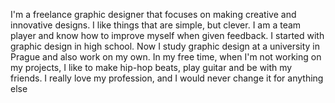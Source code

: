 I'm a freelance graphic designer that focuses on making creative and innovative designs. I like things that are simple, but clever. I am a team player and know how to improve myself when given feedback. I started with graphic design in high school. Now I study graphic design at a university in Prague and also work on my own. In my free time, when I'm not working on my projects, I like to make hip-hop beats, play guitar and be with my friends. I really love my profession, and I would never change it for anything else
